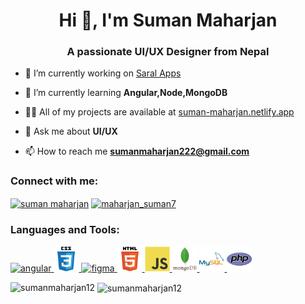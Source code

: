 <h1 align="center">Hi 👋, I'm Suman Maharjan</h1>
<h3 align="center">A passionate UI/UX Designer from Nepal</h3>

- 🔭 I’m currently working on [Saral Apps](https://saralapps.com/)

- 🌱 I’m currently learning **Angular,Node,MongoDB**

- 👨‍💻 All of my projects are available at [suman-maharjan.netlify.app](suman-maharjan.netlify.app)

- 💬 Ask me about **UI/UX**

- 📫 How to reach me **sumanmaharjan222@gmail.com**

<h3 align="left">Connect with me:</h3>
<p align="left">
<a href="https://linkedin.com/in/suman maharjan" target="blank"><img align="center" src="https://raw.githubusercontent.com/rahuldkjain/github-profile-readme-generator/master/src/images/icons/Social/linked-in-alt.svg" alt="suman maharjan" height="30" width="40" /></a>
<a href="https://instagram.com/maharjan_suman7" target="blank"><img align="center" src="https://raw.githubusercontent.com/rahuldkjain/github-profile-readme-generator/master/src/images/icons/Social/instagram.svg" alt="maharjan_suman7" height="30" width="40" /></a>
</p>

<h3 align="left">Languages and Tools:</h3>
<p align="left"> <a href="https://angular.io" target="_blank" rel="noreferrer"> <img src="https://angular.io/assets/images/logos/angular/angular.svg" alt="angular" width="40" height="40"/> </a> <a href="https://www.w3schools.com/css/" target="_blank" rel="noreferrer"> <img src="https://raw.githubusercontent.com/devicons/devicon/master/icons/css3/css3-original-wordmark.svg" alt="css3" width="40" height="40"/> </a> <a href="https://www.figma.com/" target="_blank" rel="noreferrer"> <img src="https://www.vectorlogo.zone/logos/figma/figma-icon.svg" alt="figma" width="40" height="40"/> </a> <a href="https://www.w3.org/html/" target="_blank" rel="noreferrer"> <img src="https://raw.githubusercontent.com/devicons/devicon/master/icons/html5/html5-original-wordmark.svg" alt="html5" width="40" height="40"/> </a> <a href="https://developer.mozilla.org/en-US/docs/Web/JavaScript" target="_blank" rel="noreferrer"> <img src="https://raw.githubusercontent.com/devicons/devicon/master/icons/javascript/javascript-original.svg" alt="javascript" width="40" height="40"/> </a> <a href="https://www.mongodb.com/" target="_blank" rel="noreferrer"> <img src="https://raw.githubusercontent.com/devicons/devicon/master/icons/mongodb/mongodb-original-wordmark.svg" alt="mongodb" width="40" height="40"/> </a> <a href="https://www.mysql.com/" target="_blank" rel="noreferrer"> <img src="https://raw.githubusercontent.com/devicons/devicon/master/icons/mysql/mysql-original-wordmark.svg" alt="mysql" width="40" height="40"/> </a> <a href="https://www.php.net" target="_blank" rel="noreferrer"> <img src="https://raw.githubusercontent.com/devicons/devicon/master/icons/php/php-original.svg" alt="php" width="40" height="40"/> </a> </p>

<p><img align="left" src="https://github-readme-stats.vercel.app/api/top-langs?username=sumanmaharjan12&show_icons=true&locale=en&layout=compact" alt="sumanmaharjan12" /></p>

<p>&nbsp;<img align="center" src="https://github-readme-stats.vercel.app/api?username=sumanmaharjan12&show_icons=true&locale=en" alt="sumanmaharjan12" /></p>
